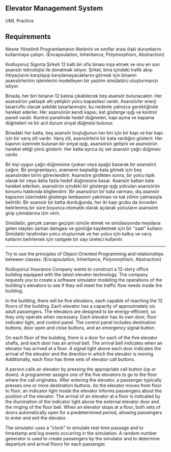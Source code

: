 ## Elevator Management System
UML Practice

## Requirements

Nesne Yönelimli Programlamanın ilkelerini ve sınıflar arası ilişki durumlarını kullanmaya çalışın. (Encapsulation, Inheritance, Polymorphism, Abstraction)

Kodluyoruz Sigorta Şirketi 12 katlı bir ofis binası inşa etmek ve onu en son asansör teknolojisi ile donatmak istiyor. Şirket, bina içindeki trafik akışı ihtiyaçlarını karşılayıp karşılamayacaklarını görmek için binanın asansörlerinin işlemlerini modelleyen bir yazılım simülatörü oluşturmanızı istiyor.

Binada, her biri binanın 12 katına çıkabilecek beş asansör bulunacaktır. Her asansörün yaklaşık altı yetişkin yolcu kapasitesi vardır. Asansörler enerji tasarruflu olacak şekilde tasarlanmıştır, bu nedenle yalnızca gerektiğinde hareket ederler. Her asansörün kendi kapısı, kat gösterge ışığı ve kontrol paneli vardır. Kontrol panelinde hedef düğmeleri, kapı açma ve kapama düğmeleri ve bir acil durum sinyal düğmesi bulunur.

Binadaki her katta, beş asansör boşluğunun her biri için bir kapı ve her kapı için bir varış zili vardır. Varış zili, asansörlerin bir kata vardığını gösterir. Her kapının üzerinde bulunan bir sinyal ışığı, asansörün gelişini ve asansörün hareket ettiği yönü gösterir. Her katta ayrıca üç set asansör çağrı düğmesi vardır.

Bir kişi uygun çağrı düğmesine (yukarı veya aşağı) basarak bir asansörü çağırır. Bir programlayıcı, aramanın başladığı kata gitmek için beş asansörden birini görevlendirir. Asansöre girdikten sonra, bir yolcu tipik olarak bir veya daha fazla hedef düğmesine basar. Asansör kattan kata hareket ederken, asansörün içindeki bir gösterge ışığı yolcuları asansörün konumu hakkında bilgilendirir. Bir asansörün bir kata varması, dış asansör kapısının üzerindeki gösterge lambasının yakılması ve kat zilinin çalmasıyla belirtilir. Bir asansör bir katta durduğunda, her iki kapı grubu da önceden belirlenmiş bir süre boyunca otomatik olarak açılarak yolcuların asansöre girip çıkmalarına izin verir.

Simülatör, gerçek zaman geçişini simüle etmek ve simülasyonda meydana gelen olayları zaman damgası ve günlüğe kaydetmek için bir "saat" kullanır. Simülatör tarafından yolcu oluşturmak ve her yolcu için kalkış ve varış katlarını belirlemek için rastgele bir sayı üreteci kullanılır.

---

Try to use the principles of Object-Oriented Programming and relationships between classes. (Encapsulation, Inheritance, Polymorphism, Abstraction)

Kodluyoruz Insurance Company wants to construct a 12-story office building equipped with the latest elevator technology. The company requests you to create a software simulator modeling the operations of the building's elevators to see if they will meet the traffic flow needs inside the building.

In the building, there will be five elevators, each capable of reaching the 12 floors of the building. Each elevator has a capacity of approximately six adult passengers. The elevators are designed to be energy-efficient, so they only operate when necessary. Each elevator has its own door, floor indicator light, and control panel. The control panel includes destination buttons, door open and close buttons, and an emergency signal button.

On each floor of the building, there is a door for each of the five elevator shafts, and each door has an arrival bell. The arrival bell indicates when an elevator has arrived at a floor. A signal light above each door indicates the arrival of the elevator and the direction in which the elevator is moving. Additionally, each floor has three sets of elevator call buttons.

A person calls an elevator by pressing the appropriate call button (up or down). A programmer assigns one of the five elevators to go to the floor where the call originates. After entering the elevator, a passenger typically presses one or more destination buttons. As the elevator moves from floor to floor, an indicator light inside the elevator informs passengers about the position of the elevator. The arrival of an elevator at a floor is indicated by the illumination of the indicator light above the external elevator door and the ringing of the floor bell. When an elevator stops at a floor, both sets of doors automatically open for a predetermined period, allowing passengers to enter and exit the elevator.

The simulator uses a "clock" to simulate real-time passage and to timestamp and log events occurring in the simulation. A random number generator is used to create passengers by the simulator and to determine departure and arrival floors for each passenger.